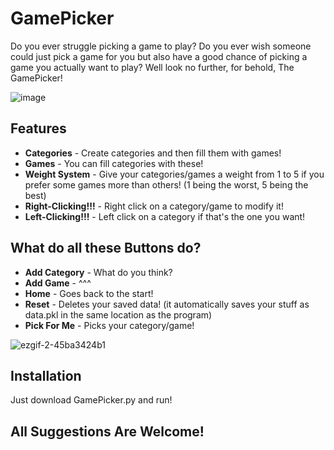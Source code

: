 # GamePicker
Do you ever struggle picking a game to play? Do you ever wish someone could just pick a game for you but also have a good chance of picking a game you actually want to play? Well look no further, for behold, The GamePicker!

![image](https://github.com/jmw8033/GamePicker/assets/117494166/18d0db4d-c1c0-4810-a5f7-a93200f951c5)

## Features
- **Categories** - Create categories and then fill them with games!
- **Games** - You can fill categories with these!
- **Weight System** - Give your categories/games a weight from 1 to 5 if you prefer some games more than others! (1 being the worst, 5 being the best)
- **Right-Clicking!!!** - Right click on a category/game to modify it!
- **Left-Clicking!!!** - Left click on a category if that's the one you want!

## What do all these Buttons do?
- **Add Category** - What do you think?
- **Add Game** - ^^^
- **Home** - Goes back to the start!
- **Reset** - Deletes your saved data! (it automatically saves your stuff as data.pkl in the same location as the program)
- **Pick For Me** - Picks your category/game!

![ezgif-2-45ba3424b1](https://github.com/jmw8033/GamePicker/assets/117494166/eb9a48e6-a756-42f6-b617-e983f84f2363)

## Installation
Just download GamePicker.py and run!

## All Suggestions Are Welcome!
